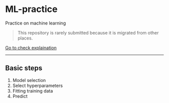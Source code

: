 # ML-practice
Practice on machine learning


> This repository is rarely submitted because it is migrated from other places.

[Go to check explaination](https://github.com/cMinzel-Z/Submit-explanation)
***
## Basic steps
1. Model selection
2. Select hyperparameters
3. Fitting training data
4. Predict
